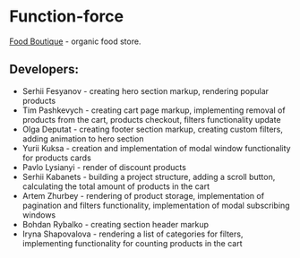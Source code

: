 # Function-force

[Food Boutique](https://skabanets.github.io/function-force/) - organic food
store.

## Developers:

- Serhii Fesyanov - creating hero section markup, rendering popular products
- Tim Pashkevych - creating cart page markup, implementing removal of products
  from the cart, products checkout, filters functionality update
- Olga Deputat - creating footer section markup, creating custom filters, adding
  animation to hero section
- Yurii Kuksa - creation and implementation of modal window functionality for
  products cards
- Pavlo Lysianyi - render of discount products
- Serhii Kabanets - building a project structure, adding a scroll button,
  calculating the total amount of products in the cart
- Artem Zhurbey - rendering of product storage, implementation of pagination and
  filters functionality, implementation of modal subscribing windows
- Bohdan Rybalko - creating section header markup
- Iryna Shapovalova - rendering a list of categories for filters, implementing
  functionality for counting products in the cart
